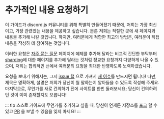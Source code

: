 # 추가적인 내용 요청하기

이 가이드가 discord.js 커뮤니티를 위해 특별히 만들어졌기 때문에, 저희는 가장 최신이고, 가장 관련있는 내용을 제공하고 싶습니다. 문론 저희는 적절한 곳에 새 페이지와 내용을 추가해 나갈 것입니다. 하지만, 여러분에게 적합한 최고의 방법은, 여러분이 직접 내용을 작성하 데 참여하는 것입니다.

이러한 요청은 [자주 묻는 질문](/popular-topics/faq.html) 페이지에 예제를 추가해 달라는 비교적 간단한 부탁부터 [sharding](/sharding/)에 대한 페이지를 추가해 달라는 것처럼 정교한 요청까지 다양하게 나올 수 있으며, 저희는 합리적인 선에서 여러분의 요청을 최대한 반영하도록 노력하겠습니다.

요청을 보내기 위해서는, 그저 [issue 탭](https://github.com/discordjs/guide/issues) 으로 가셔서 [새 이슈](https://github.com/discordjs/guide/issues/new)를 만드시면 됩니다! 다만, 제목은 명확하게, 설명은 저희가 당신이 뭘 말하는지 알아들을 수 있도록 작성해 주세요. 마지막으로, 무언가를 새로 건의하기 전에 사이트를 한번 둘러보세요; 당신이 건의하려던 것이 이미 존재할지도 모릅니다!

::: tip
스스로 가이드에 무언가를 추가하고 싶을 때, 당신이 언제든 저장소를 [포크](https://github.com/discordjs/guide) 할 수 있고 [PR](https://github.com/discordjs/guide/pulls) 을 보낼 수 있음을 잊지 마세요!
:::
